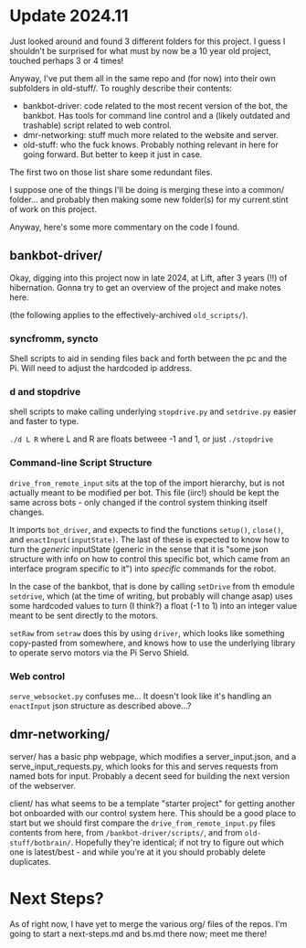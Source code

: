 # Update 2024.11

Just looked around and found 3 different folders for this project. I guess I shouldn't be surprised for what must by now be a 10 year old project, touched perhaps 3 or 4 times!

Anyway, I've put them all in the same repo and (for now) into their own subfolders in old-stuff/. To roughly describe their contents:
* bankbot-driver: code related to the most recent version of the bot, the bankbot. Has tools for command line control and a (likely outdated and trashable) script related to web control.
* dmr-networking: stuff much more related to the website and server.
* old-stuff: who the fuck knows. Probably nothing relevant in here for going forward. But better to keep it just in case.

The first two on those list share some redundant files.

I suppose one of the things I'll be doing is merging these into a common/ folder... and probably then making some new folder(s) for my current stint of work on this project.

Anyway, here's some more commentary on the code I found.

## bankbot-driver/

Okay, digging into this project now in late 2024, at Lift, after 3 years (!!) of hibernation. Gonna try to get an overview of the project and make notes here.

(the following applies to the effectively-archived `old_scripts/`).

### syncfromm, syncto

Shell scripts to aid in sending files back and forth between the pc and the Pi. Will need to adjust the hardcoded ip address.

### d and stopdrive

shell scripts to make calling underlying `stopdrive.py` and `setdrive.py` easier and faster to type.

`./d L R` where L and R are floats betweee -1 and 1, or just `./stopdrive`

### Command-line Script Structure

`drive_from_remote_input` sits at the top of the import hierarchy, but is not actually meant to be modified per bot. This file (iirc!) should be kept the same across bots - only changed if the control system thinking itself changes.

It imports `bot_driver`, and expects to find the functions `setup()`, `close()`, and `enactInput(inputState)`. The last of these is expected to know how to turn the *generic* inputState (generic in the sense that it is "some json structure with info on how to control this specific bot, which came from an interface program specific to it") into *specific* commands for the robot.

In the case of the bankbot, that is done by calling `setDrive` from th emodule `setdrive`, which (at the time of writing, but probably will change asap) uses some hardcoded values to turn (I think?) a float (-1 to 1) into an integer value meant to be sent directly to the motors.

`setRaw` from `setraw` does this by using `driver`, which looks like something copy-pasted from somewhere, and knows how to use the underlying library to operate servo motors via the Pi Servo Shield.

### Web control

`serve_websocket.py` confuses me... It doesn't look like it's handling an `enactInput` json structure as described above...?

## dmr-networking/

server/ has a basic php webpage, which modifies a server_input.json, and a serve_input_requests.py, which looks for this and serves requests from named bots for input. Probably a decent seed for building the next version of the webserver.

client/ has what seems to be a template "starter project" for getting another bot onboarded with our control system here. This should be a good place to start but we should first compare the `drive_from_remote_input.py` files contents from here, from `/bankbot-driver/scripts/`, and from `old-stuff/botbrain/`. Hopefully they're identical; if not try to figure out which one is latest/best - and while you're at it you should probably delete duplicates.

# Next Steps?

As of right now, I have yet to merge the various org/ files of the repos. I'm going to start a next-steps.md and bs.md there now; meet me there!